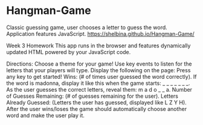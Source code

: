 # Hangman-Game
Classic guessing game, user chooses a letter to guess the word. Application features JavaScript.
https://shelbina.github.io/Hangman-Game/

Week 3 Homework
This app runs in the browser and features dynamically updated HTML powered by your JavaScript code.

Directions:
Choose a theme for your game!
Use key events to listen for the letters that your players will type.
Display the following on the page:
Press any key to get started!
Wins: (# of times user guessed the word correctly).
If the word is madonna, display it like this when the game starts: _ _ _ _ _ _ _.
As the user guesses the correct letters, reveal them: m a d o _  _ a.
Number of Guesses Remaining: (# of guesses remaining for the user).
Letters Already Guessed: (Letters the user has guessed, displayed like L Z Y H).
After the user wins/loses the game should automatically choose another word and make the user play it.
